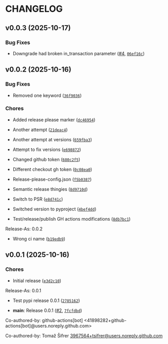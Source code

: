 # CHANGELOG


## v0.0.3 (2025-10-17)

### Bug Fixes

- Downgrade had broken in_transaction parameter
  ([#4](https://github.com/blockanalitica/plastron/pull/4),
  [`06ef16c`](https://github.com/blockanalitica/plastron/commit/06ef16c397388b7696b64252dae1eb19f119eea7))


## v0.0.2 (2025-10-16)

### Bug Fixes

- Removed one keyword
  ([`36f9036`](https://github.com/blockanalitica/plastron/commit/36f903680eef491487663cdcdc2ab56d157148d4))

### Chores

- Added release please marker
  ([`dc46954`](https://github.com/blockanalitica/plastron/commit/dc469548c5e8a8ed1c956680444413c2a16a854a))

- Another attempt
  ([`21deac4`](https://github.com/blockanalitica/plastron/commit/21deac462bcaef912e8d4242add4af63c9fc2118))

- Another attempt at versions
  ([`659fba3`](https://github.com/blockanalitica/plastron/commit/659fba362f89b269ab41cf3248a5ce6225279616))

- Attempt to fix versions
  ([`e698872`](https://github.com/blockanalitica/plastron/commit/e698872f85820b8bfb002e1f488d2dab04e3c8a6))

- Changed github token
  ([`680c2f5`](https://github.com/blockanalitica/plastron/commit/680c2f5725072d03401649beae0e9d539fb51a70))

- Different checkout gh token
  ([`0c08ea0`](https://github.com/blockanalitica/plastron/commit/0c08ea01c3e5ec86b3d5b904e8a193265cd5ebb2))

- Release-please-config.json
  ([`f5b0387`](https://github.com/blockanalitica/plastron/commit/f5b038738f2760510954000f0138757eb3d500cd))

- Semantic release thingies
  ([`8d9710d`](https://github.com/blockanalitica/plastron/commit/8d9710d36ac062a4aa575750cb126e5280ed24ab))

- Switch to PSR
  ([`e8d741c`](https://github.com/blockanalitica/plastron/commit/e8d741c8c1ef39b82bb6e407850fddd2b6fa5869))

- Switched version to pyproject
  ([`4bef4dd`](https://github.com/blockanalitica/plastron/commit/4bef4ddc24fd8727dd16905c225a6ae7690b3053))

- Test/release/publish GH actions modifications
  ([`8db7bc1`](https://github.com/blockanalitica/plastron/commit/8db7bc1c1884a4da64650d2827a187e682066a06))

Release-As: 0.0.2

- Wrong ci name
  ([`b19edb9`](https://github.com/blockanalitica/plastron/commit/b19edb98e6f20e719b0c15ce45d01297b2b94104))


## v0.0.1 (2025-10-16)

### Chores

- Initial release
  ([`e3d2c10`](https://github.com/blockanalitica/plastron/commit/e3d2c10305003fc4597bd172370ecdbaacc69d63))

Release-As: 0.0.1

- Test pypi release 0.0.1
  ([`2785162`](https://github.com/blockanalitica/plastron/commit/2785162ea6949c4f265c5afdbd67986c88b808ea))

- **main**: Release 0.0.1 ([#2](https://github.com/blockanalitica/plastron/pull/2),
  [`7fcfdbd`](https://github.com/blockanalitica/plastron/commit/7fcfdbd35513ab5daeff431f6fe013851897c2ed))

Co-authored-by: github-actions[bot] <41898282+github-actions[bot]@users.noreply.github.com>

Co-authored-by: Tomaž Šifrer <3967564+tsifrer@users.noreply.github.com>
